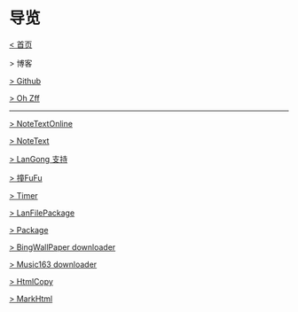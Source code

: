 <script LANGUAGE="JavaScript">
	function openblog() {
	window.open ("https://langonginc.github.io/", "Blog", "height=500, width=700, toolbar=no, menubar=no, scrollbars=no, resizable=no, location=no, status=no")   
	}
	function openblogtopnew() {
	window.open ("https://langonginc.github.io/Topnew202004/", "Blog", "height=500, width=700, toolbar=no, menubar=no, scrollbars=no, resizable=no, location=no, status=no")   
	}
</script>

# 导览

[ < 首页 ](/ch/)

<a onclick="openblog()"> > 博客 </a>

[ > Github ](https://github.com/langong-dev/)

[ > Oh Zff ](https://ohzff.github.io)

---

[ > NoteTextOnline ](/NoteTextOnline/)

[ > NoteText ](/NoteText/)

[ > LanGong 支持 ](/Support/)

[ > 撞FuFu ](/Zff/)

[ > Timer ](/Timer/)

[ > LanFilePackage ](/LanFilePackage/)

[ > Package ](/Package/)

[ > BingWallPaper downloader ](/BingWallPaper-downloader/)

[ > Music163 downloader ](/music163-downloader/)

[ > HtmlCopy ](/HtmlCopy/)

[ > MarkHtml ](/MarkHtml/)
